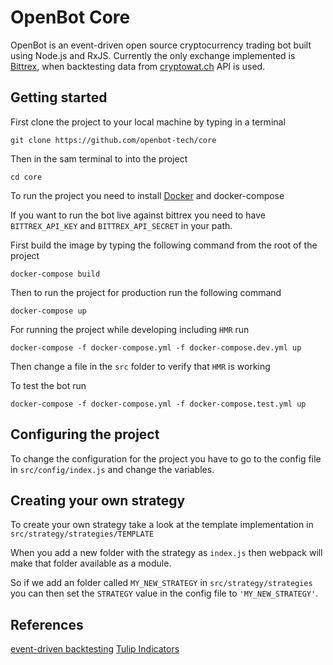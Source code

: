 # OpenBot Core

OpenBot is an event-driven open source cryptocurrency trading bot built using Node.js and RxJS. Currently the only exchange implemented is [Bittrex](https://bittrex.com/), when backtesting data from [cryptowat.ch](https://cryptowat.ch/) API is used.

## Getting started

First clone the project to your local machine by typing in a terminal

`git clone https://github.com/openbot-tech/core`

Then in the sam terminal to into the project

`cd core`

To run the project you need to install [Docker](https://www.docker.com/) and docker-compose

If you want to run the bot live against bittrex you need to have `BITTREX_API_KEY` and `BITTREX_API_SECRET` in your path.

First build the image by typing the following command from the root of the project

`docker-compose build`

Then to run the project for production run the following command

`docker-compose up`

For running the project while developing including `HMR` run

`docker-compose -f docker-compose.yml -f docker-compose.dev.yml up`

Then change a file in the `src` folder to verify that `HMR` is working

To test the bot run

`docker-compose -f docker-compose.yml -f docker-compose.test.yml up`

## Configuring the project

To change the configuration for the project you have to go to the config file in `src/config/index.js` and change the variables.

## Creating your own strategy

To create your own strategy take a look at the template implementation in `src/strategy/strategies/TEMPLATE`

When you add a new folder with the strategy as `index.js` then webpack will make that folder available as a module.

So if we add an folder called `MY_NEW_STRATEGY` in `src/strategy/strategies` you can then set the `STRATEGY` value in the config file to `'MY_NEW_STRATEGY'`.

## References

[event-driven backtesting](https://www.quantstart.com/articles/Event-Driven-Backtesting-with-Python-Part-I)
[Tulip Indicators](https://tulipindicators.org/)
